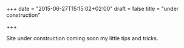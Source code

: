 +++
date = "2015-06-27T15:15:02+02:00"
draft = false
title = "under construction"

+++

Site under construction
coming soon my little tips and tricks. 